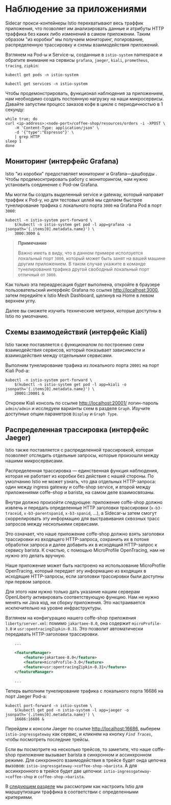 # Наблюдение за приложениями

Sidecar прокси-контейнеры Istio перехватывают весь траффик приложения, что позволяет им 
анализировать данные и атрибуты HTTP траффика без каких либо изменений в самом приложении. Таким образом "из коробки" мы получаем мониторинг, логирование, распределенную трассировку и схемы взаимодействия приложений.
 
Взглянем на Pod-ы и Service-ы, созданные в `istio-system` namespace и обратите внимание на сервисы `grafana`, `jaeger`, `kiali`, `prometheus`, `tracing`, `zipkin`:
```
kubectl get pods -n istio-system

kubectl get services -n istio-system
```
Чтобы продемонстрировать, функционал наблюдения за приложением, нам необходимо создать постоянную нагрузку на наши микросервисы. Давайте запустим процесс заказов кофе в цикле c периодичностью в 1 секунду:
```
while true; do
curl <ip-address>:<node-port>/coffee-shop/resources/orders -i -XPOST \
    -H 'Content-Type: application/json' \
    -d '{"type":"Espresso"}' \
    | grep HTTP
sleep 1
done
```


## Мониторинг (интерфейс Grafana)


Istio "из коробки" предоставляет мониторинг и Grafana—дашборды . Чтобы продемоснтрировать работу с мониторингом, нам нужно установить соединение с Pod-ом Grafana.

Мы могли бы создать выделенный service и gateway, который направит
траффик к Pod-у, но для тестовых целей мы сделаем быстрее тунелирование трафика
с локального порта `3000` на Grafana Pod в порт `3000`:
```
kubectl -n istio-system port-forward \
    $(kubectl -n istio-system get pod -l app=grafana -o jsonpath='{.items[0].metadata.name}') \
    3000:3000 &
```

> **Примечание**
>
> Важно иметь в виду, что в данном примере исползуется локальный порт `3000`, который может быть занят на вашей машине другим приложением. В таком случае укажите в команде тунелирования трафика другой свободный локальный порт отличный от `3000`.

Как только эта переадресация будет выполнена, откройте в браузере пользовательский интерфейс Grafana по ссылке <http://localhost:3000>, затем передийте к Istio Mesh Dashboard, щелкнув на Home в левом верхнем углу.

Далее вы сможете изучить технические метрики, которые доступны в Istio по умолчанию. 

## Схемы взаимодействий (интерфейс Kiali)

Istio также поставляется с функционалом по построению схем взаимодействия сервисов, который показывает зависимости и взаимодействия между отдельными сервисами.

Выполним тунелирование трафика из локального порта `20001` на порт Kiali Pod-а:
```
kubectl -n istio-system port-forward \
    $(kubectl -n istio-system get pod -l app=kiali -o jsonpath='{.items[0].metadata.name}') \
    20001:20001 &
```
Откроем Kiali консоль по ссылке <http://localhost:20001/> логин-пароль `admin/admin` и исследуем варианты схем в разделе `Graph`. Изучите доступные опции параметров `Display` и `Graph Type`.

## Распределенная трассировка (интерфейс Jaeger)

Istio также поставляется с распределенной трассировкой, которая позволяет отследить отдельные запросы, которые произошли между нашими микросервисами.

Распределенная трассировка — единственная функция наблюдения, которая
не работает из коробки без действия с нашей стороны. По умолчанию
Istio  не может узнать, что два отдельных HTTP-запроса: один между 
ingress gateway и coffe-shop service, и второй между приложениями 
coffe-shop и barista, на самом деле взаимосвязаны.

Внутри должно произойти следующее: приложение coffe-shop должно извлечь
и передать определенные HTTP заголовки трассировки
(`x-b3-traceid`, `x-b3-parentspanid`, `x-b3-spanid`, …), а Sidecar-ы
затем смогут скоррелировать эту информацию для выстравивания сквозных трасс запросов между несколькими сервисами.

Это означает, что наше приложение coffe-shop должно взять заголовки трассировки из входящего HTTP-запроса, сохранить их в потоке обработки запроса и далее добавить их в исходящий HTTP-запрос к сервису barista. К счастью, с помощью MicroProfile OpenTracing, нам не нужно это делать вручную.

Наше приложение может быть настроено на использование MicroProfile OpenTracing, который передает эту информацию из входящих в исходящие HTTP-запросы, если заголовки трассировки были доступны при первом запросе.

Для этого нам нужно только дать указание нашим серверам OpenLiberty
активировать соответствующую функцию. Нам не нужно менять ни Java код, 
ни сборку приложения. Это настраивается исключительно на уровне инфраструктуры.

Взглянем на конфигурацию нашего coffe-shop приложения `liberty/server.xml`:
помимо `jakartaee-8.0`, она содержит `microProfile-3.0` и  `usr:opentracingZipkin-0.31`. Это позволит автоматически передавать HTTP-заголовки трассировки.

```xml
    ...

    <featureManager>
        <feature>jakartaee-8.0</feature>
        <feature>microProfile-3.0</feature>
        <feature>usr:opentracingZipkin-0.31</feature>
    </featureManager>

    ...
```

Теперь выполним тунелирование трафика с локального порта 16686 на порт Jaeger Pod-а:
```
kubectl port-forward -n istio-system \
    $(kubectl get pod -n istio-system -l app=jaeger -o jsonpath='{.items[0].metadata.name}') \
    16686:16686 &
```
Перейдем к консоли Jaeger по ссылке <http://localhost:16686>, выберем `istio-ingressgateway` как сервис, и кликнем на кнопку *`Find Traces`*, чтобы посмотреть последние трейсы.
 
Если вы посмотрите на несколько трейсов, то заметите, что наше coffe-shop
приложение вызывает barista в синхронном и ассинхронном режиме. Для синхронного взаимодействия в трейсе будет онда цепочка вызовов: `istio-ingressgateway->coffee-shop->barista`. А для ассинхронного в трейсе будет две цепочки: `istio-ingressgateway->coffee-shop` и `coffee-shop->barista`.

В [следующем разделе](06-istio-routing.md) мы рассмотрим как настроить Istio
для маршрутизации траффика в соответствии с определенными критериями.
